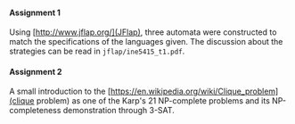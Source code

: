 #### Assignment 1
Using [http://www.jflap.org/](JFlap), three automata were constructed to match
the specifications of the languages given. The discussion about the strategies
can be read in `jflap/ine5415_t1.pdf`.

#### Assignment 2
A small introduction to the [https://en.wikipedia.org/wiki/Clique_problem](clique
problem) as one of the Karp's 21 NP-complete problems and its NP-completeness
demonstration through 3-SAT.
